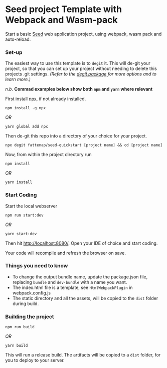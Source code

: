 # Seed project Template with Webpack and Wasm-pack

Start a basic [Seed](https://seed-rs.org/) web application project, using webpack, wasm pack and auto-reload.

### Set-up

The easiest way to use this template is to `degit` it. This will de-git your project, so that you can set up your project without needing to delete this projects .git settings. _(Refer to the [degit package](https://www.npmjs.com/package/degit) for more options and to learn more.)_

_n.b._ __Commad examples below show both `npm` and `yarn` where relevant__

First install [npx](https://www.npmjs.com/package/npx), if not already installed.

`npm install -g npx` 

_OR_ 

`yarn global add npx`

Then de-git this repo into a directory of your choice for your project.

`npx degit fattenap/seed-quickstart [project name] && cd [project name]`

Now, from within the project directory run

`npm install` 

_OR_ 

`yarn install`

### Start Coding

Start the local webserver 

`npm run start:dev` 

_OR_ 

`yarn start:dev`

Then hit [http://localhost:8080/](http://localhost:8080/). Open your IDE of choice and start coding.

Your code will recompile and refresh the browser on save.

### Things you need to know
- To change the output bundle name, update the package.json file, replacing `bundle` and `dev-bundle` with a name you want.
- The index.html file is a template, see `HtmlWebpackPlugin` in webpack.config.js
- The static directory and all the assets, will be copied to the `dist` folder during build.

### Building the project

`npm run build` 

_OR_ 

`yarn build`

This will run a release build. The artifacts will be copied to a `dist` folder, for you to deploy to your server.
